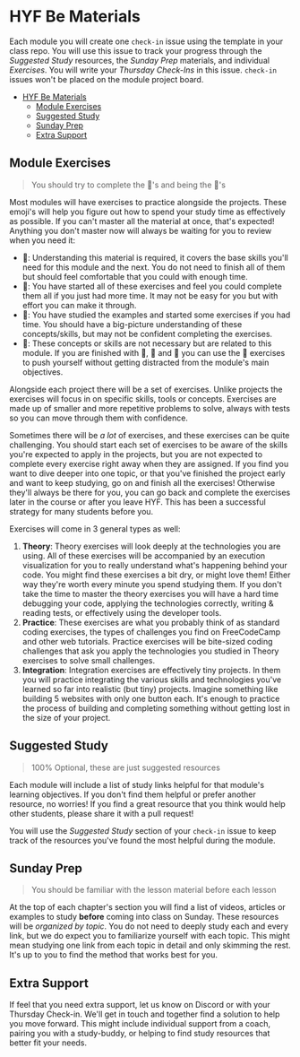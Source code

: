 # HYF Be Materials

Each module you will create one `check-in` issue using the template in your
class repo. You will use this issue to track your progress through the
_Suggested Study_ resources, the _Sunday Prep_ materials, and individual
_Exercises_. You will write your _Thursday Check-Ins_ in this issue. `check-in`
issues won't be placed on the module project board.

- [HYF Be Materials](#hyf-be-materials)
  - [Module Exercises](#module-exercises)
  - [Suggested Study](#suggested-study)
  - [Sunday Prep](#sunday-prep)
  - [Extra Support](#extra-support)

## Module Exercises

> You should try to complete the 🥚's and being the 🐣's

Most modules will have exercises to practice alongside the projects. These
emoji's will help you figure out how to spend your study time as effectively as
possible. If you can't master all the material at once, that's expected!
Anything you don't master now will always be waiting for you to review when you
need it:

- 🥚: Understanding this material is required, it covers the base skills you'll
  need for this module and the next. You do not need to finish all of them but
  should feel comfortable that you could with enough time.
- 🐣: You have started all of these exercises and feel you could complete them
  all if you just had more time. It may not be easy for you but with effort you
  can make it through.
- 🐥: You have studied the examples and started some exercises if you had time.
  You should have a big-picture understanding of these concepts/skills, but may
  not be confident completing the exercises.
- 🐔: These concepts or skills are not necessary but are related to this module.
  If you are finished with 🥚, 🐣 and 🐥 you can use the 🐔 exercises to push
  yourself without getting distracted from the module's main objectives.

Alongside each project there will be a set of exercises. Unlike projects the
exercises will focus in on specific skills, tools or concepts. Exercises are
made up of smaller and more repetitive problems to solve, always with tests so
you can move through them with confidence.

Sometimes there will be _a lot_ of exercises, and these exercises can be quite
challenging. You should start each set of exercises to be aware of the skills
you're expected to apply in the projects, but you are not expected to complete
every exercise right away when they are assigned. If you find you want to dive
deeper into one topic, or that you've finished the project early and want to
keep studying, go on and finish all the exercises! Otherwise they'll always be
there for you, you can go back and complete the exercises later in the course or
after you leave HYF. This has been a successful strategy for many students
before you.

Exercises will come in 3 general types as well:

1. **Theory**: Theory exercises will look deeply at the technologies you are
   using. All of these exercises will be accompanied by an execution
   visualization for you to really understand what's happening behind your code.
   You might find these exercises a bit dry, or might love them! Either way
   they're worth every minute you spend studying them. If you don't take the
   time to master the theory exercises you will have a hard time debugging your
   code, applying the technologies correctly, writing & reading tests, or
   effectively using the developer tools.
2. **Practice**: These exercises are what you probably think of as standard
   coding exercises, the types of challenges you find on FreeCodeCamp and other
   web tutorials. Practice exercises will be bite-sized coding challenges that
   ask you apply the technologies you studied in Theory exercises to solve small
   challenges.
3. **Integration**: Integration exercises are effectively tiny projects. In them
   you will practice integrating the various skills and technologies you've
   learned so far into realistic (but tiny) projects. Imagine something like
   building 5 websites with only one button each. It's enough to practice the
   process of building and completing something without getting lost in the size
   of your project.

## Suggested Study

> 100% Optional, these are just suggested resources

Each module will include a list of study links helpful for that module's
learning objectives. If you don't find them helpful or prefer another resource,
no worries! If you find a great resource that you think would help other
students, please share it with a pull request!

You will use the _Suggested Study_ section of your `check-in` issue to keep
track of the resources you've found the most helpful during the module.

## Sunday Prep

> You should be familiar with the lesson material before each lesson

At the top of each chapter's section you will find a list of videos, articles or
examples to study **before** coming into class on Sunday. These resources will
be _organized by topic_. You do not need to deeply study each and every link,
but we do expect you to familiarize yourself with each topic. This might mean
studying one link from each topic in detail and only skimming the rest. It's up
to you to find the method that works best for you.

## Extra Support

If feel that you need extra support, let us know on Discord or with your
Thursday Check-in. We'll get in touch and together find a solution to help you
move forward. This might include individual support from a coach, pairing you
with a study-buddy, or helping to find study resources that better fit your
needs.
